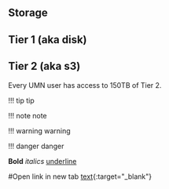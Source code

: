 ## Storage

## Tier 1 (aka disk)

## Tier 2 (aka s3)

Every UMN user has access to 150TB of Tier 2. 

!!! tip
    tip

!!! note
    note

!!! warning
    warning

!!! danger
    danger

**Bold**
*italics*
<u>underline</u>

#Open link in new tab [text](link){:target="_blank"}